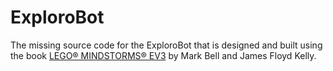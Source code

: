 # ExploroBot
The missing source code for the ExploroBot that is designed and built using the 
book [LEGO&reg; MINDSTORMS&reg; EV3](http://www.apress.com/us/book/9781484222614#otherversion=9781484222621) 
by Mark Bell and James Floyd Kelly.
